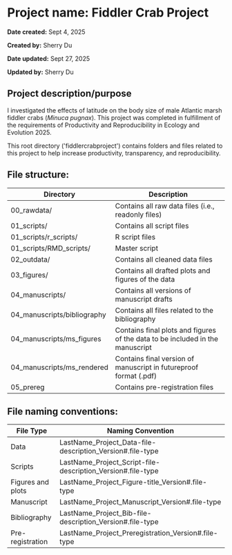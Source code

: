 # Project name: Fiddler Crab Project

**Date created:** Sept 4, 2025

**Created by:** Sherry Du

**Date updated:** Sept 27, 2025

**Updated by:** Sherry Du

## Project description/purpose

I investigated the effects of latitude on the body size of male Atlantic marsh fiddler crabs (*Minuca pugnax*). This project was completed in fulfillment of the requirements of Productivity and Reproducibility in Ecology and Evolution 2025.

This root directory ('fiddlercrabproject') contains folders and files related to this project to help increase productivity, transparency, and reproducibility.

## File structure:

| Directory       | Description                                         |
| --------------- | --------------------------------------------------- |
| 00_rawdata/     | Contains  all raw data files (i.e., readonly files) |
| 01_scripts/     | Contains all script files                           |
| 01_scripts/r_scripts/ | R script files |
| 01_scripts/RMD_scripts/ | Master script |
| 02_outdata/     | Contains all cleaned data files                     |
| 03_figures/     | Contains all drafted plots and figures of the data          |
| 04_manuscripts/ | Contains all versions of manuscript drafts          |
| 04_manuscripts/bibliography | Contains all files related to the bibliography         |
| 04_manuscripts/ms_figures | Contains final plots and figures of the data to be included in the manuscript        |
| 04_manuscripts/ms_rendered | Contains final version of manuscript in futureproof format (.pdf)      |
| 05_prereg | Contains pre-registration files       |

## File naming conventions:

| File Type                   | Naming Convention                                        |
| --------------------------- | -------------------------------------------------------- |
| Data | LastName_Project_Data-file-description_Version#.file-type         |
| Scripts                    | LastName_Project_Script-file-description_Version#.file-type              |
| Figures and plots           | LastName_Project_Figure-title_Version#.file-type          |
| Manuscript                       | LastName_Project_Manuscript_Version#.file-type |
| Bibliography                       | LastName_Project_Bib-file-description_Version#.file-type |
| Pre-registration                       | LastName_Project_Preregistration_Version#.file-type |